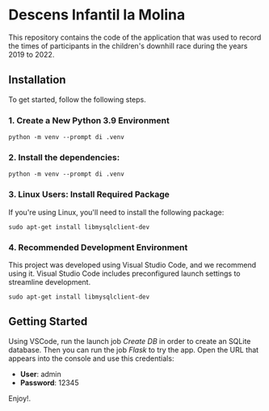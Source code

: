 # Descens Infantil la Molina

This repository contains the code of the application that was used to record the times of participants in the children's downhill race during the years 2019 to 2022.

## Installation

To get started, follow the following steps.

### 1. Create a New Python 3.9 Environment
```shell
python -m venv --prompt di .venv
```

### 2. Install the dependencies:

```shell
python -m venv --prompt di .venv
```

### 3. Linux Users: Install Required Package

If you're using Linux, you'll need to install the following package:

```shell
sudo apt-get install libmysqlclient-dev
```

### 4. Recommended Development Environment

This project was developed using Visual Studio Code, and we recommend using it. Visual Studio Code includes preconfigured launch settings to streamline development.


```shell
sudo apt-get install libmysqlclient-dev
```

## Getting Started

Using VSCode, run the launch job *Create DB* in order to create an SQLite database. Then you can run the job *Flask* to try the app. Open the URL that appears into the console and use this credentials:

* **User**: admin
* **Password**: 12345

Enjoy!.